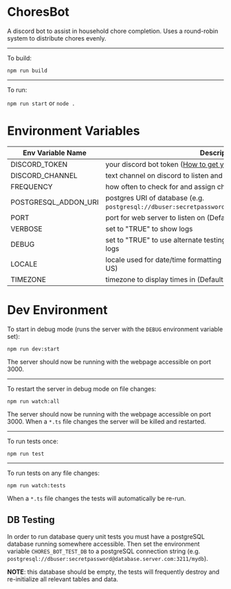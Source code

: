 # ChoresBot

A discord bot to assist in household chore completion. Uses a round-robin system to distribute chores evenly.

---

To build:

`npm run build`

---

To run:

`npm run start` or `node .`

# Environment Variables

| Env Variable Name    | Description                                                                                                                                                                                            |
| -------------------- | ------------------------------------------------------------------------------------------------------------------------------------------------------------------------------------------------------ |
| DISCORD_TOKEN        | your discord bot token ([How to get your token](https://discordjs.guide/preparations/setting-up-a-bot-application.html#creating-your-bot))                                                             |
| DISCORD_CHANNEL      | text channel on discord to listen and respond in (Default: chores)                                                                                                                                     |
| FREQUENCY            | how often to check for and assign chores in seconds (Default: 120)                                                                                                                                     |
| POSTGRESQL_ADDON_URI | postgres URI of database (e.g. `postgresql://dbuser:secretpassword@database.server.com:3211/mydb`)                                                                                                     |
| PORT                 | port for web server to listen on (Default: 80)                                                                                                                                                         |
| VERBOSE              | set to "TRUE" to show logs                                                                                                                                                                             |
| DEBUG                | set to "TRUE" to use alternate testing DB (see below), also enables logs                                                                                                                               |
| LOCALE               | locale used for date/time formatting ([Formatting info](https://developer.mozilla.org/en-US/docs/Web/JavaScript/Reference/Global_Objects/Intl#locale_identification_and_negotiation)) (Default: en-US) |
| TIMEZONE             | timezone to display times in (Default: EST)                                                                                                                                                            |

# Dev Environment

To start in debug mode (runs the server with the `DEBUG` environment variable set):

`npm run dev:start`

The server should now be running with the webpage accessible on port 3000.

---

To restart the server in debug mode on file changes:

`npm run watch:all`

The server should now be running with the webpage accessible on port 3000. When a `*.ts` file changes the server will be killed and restarted.

---

To run tests once:

`npm run test`

---

To run tests on any file changes:

`npm run watch:tests`

When a `*.ts` file changes the tests will automatically be re-run.

## DB Testing

In order to run database query unit tests you must have a postgreSQL database running somewhere accessible. Then set the environment variable `CHORES_BOT_TEST_DB` to a postgreSQL connection string (e.g. `postgresql://dbuser:secretpassword@database.server.com:3211/mydb`).

**NOTE**: this database should be empty, the tests will frequently destroy and re-initialize all relevant tables and data.

